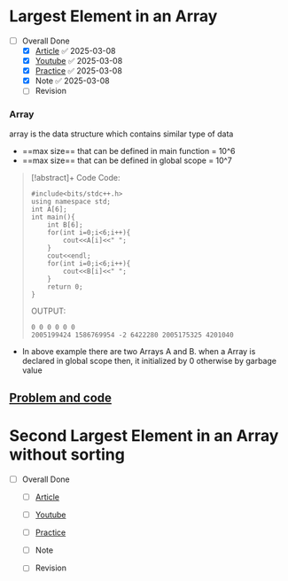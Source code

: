 # Largest Element  in an Array

- [ ] Overall Done
  - [x] [Article](https://takeuforward.org/data-structure/find-the-largest-element-in-an-array/) ✅ 2025-03-08
  - [x] [Youtube](https://youtu.be/37E9ckMDdTk) ✅ 2025-03-08
  - [x] [Practice](https://bit.ly/3Pld280) ✅ 2025-03-08
  - [x] Note ✅ 2025-03-08
  - [ ] Revision

### Array 
array is the data structure which contains similar type of data

- ==max size== that can be defined in main function  = 10^6
- ==max size== that can be defined in global scope  = 10^7

> [!abstract]+ Code
> Code:
>```
> #include<bits/stdc++.h>
> using namespace std;
> int A[6];
> int main(){
>     int B[6];
>     for(int i=0;i<6;i++){
>         cout<<A[i]<<" ";
>     }
>     cout<<endl;
>     for(int i=0;i<6;i++){
>         cout<<B[i]<<" ";
>     }
>     return 0;
> }
> ```
> OUTPUT:
> ```OUTPUT:
> 0 0 0 0 0 0 
> 2005199424 1586769954 -2 6422280 2005175325 4201040
> ```

- In above example there are two Arrays A and B. when a Array is declared in global scope then, it initialized by 0 otherwise by garbage value
## [Problem and code](https://takeuforward.org/data-structure/find-the-largest-element-in-an-array/)


# Second Largest Element in an Array without sorting

- [ ] Overall Done
  - [ ] [Article](https://takeuforward.org/data-structure/find-second-smallest-and-second-largest-element-in-an-array/)
  - [ ] [Youtube](https://youtu.be/37E9ckMDdTk)
  - [ ] [Practice](https://bit.ly/3pFvBcN) 
  - [ ] Note
  - [ ] Revision

